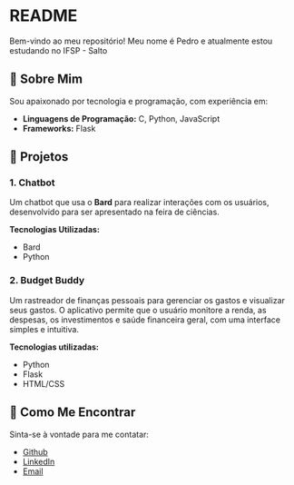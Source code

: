 # README

Bem-vindo ao meu repositório! Meu nome é Pedro e atualmente estou estudando no IFSP - Salto

## 👋 Sobre Mim

Sou apaixonado por tecnologia e programação, com experiência em:
- **Linguagens de Programação:** C, Python, JavaScript
- **Frameworks:** Flask

## 📕 Projetos

### 1. Chatbot
Um chatbot que usa o **Bard** para realizar interações com os usuários, desenvolvido para ser apresentado na feira de ciências.

**Tecnologias Utilizadas:**
- Bard
- Python

### 2. Budget Buddy
Um rastreador de finanças pessoais para gerenciar os gastos e visualizar seus gastos. O aplicativo permite que o usuário monitore a renda, as despesas, os investimentos e saúde financeira geral, com uma interface simples e intuitiva.

**Tecnologias utilizadas:**
- Python
- Flask
- HTML/CSS

## 📩 Como Me Encontrar

Sinta-se à vontade para me contatar:
- [Github](https://github.com/pedruxo)
- [LinkedIn](https://www.linkedin.com/in/pedro-fukuya-ohno-4219b5267/)
- [Email](pedro.fukuya@gmail.com)

